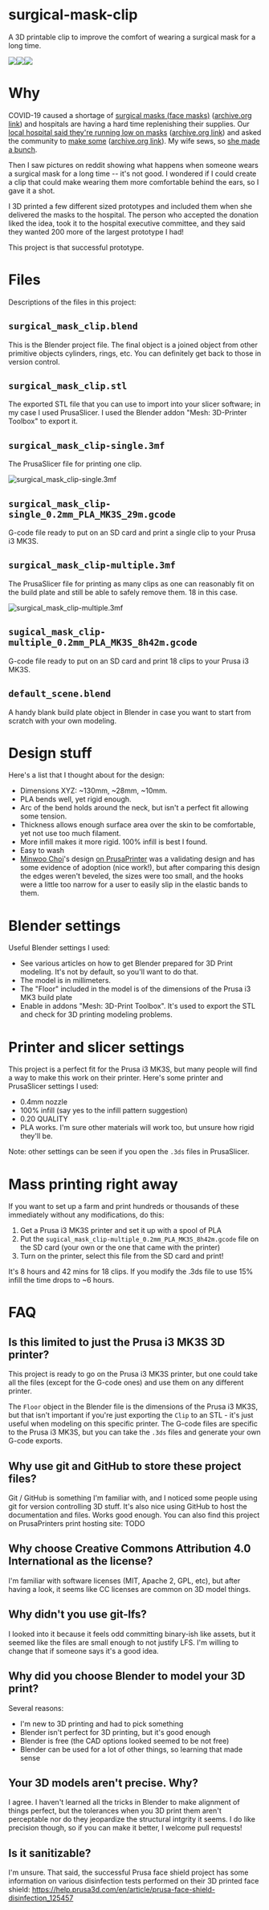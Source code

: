 # surgical-mask-clip
A 3D printable clip to improve the comfort of wearing a surgical mask for a long time.

![](https://raw.githubusercontent.com/pmotch/surgical-mask-clip/master/readme_assets/surgical-mask-clip-single-300px.jpg)![](https://raw.githubusercontent.com/pmotch/surgical-mask-clip/master/readme_assets/surgical-mask-clip-video-original.gif)![](https://raw.githubusercontent.com/pmotch/surgical-mask-clip/master/readme_assets/surgical-mask-clip-printing-300px.jpg)

# Why
COVID-19 caused a shortage of [surgical masks (face masks)](https://www.fda.gov/medical-devices/personal-protective-equipment-infection-control/n95-respirators-and-surgical-masks-face-masks) ([archive.org link](https://web.archive.org/web/20200325214258/https://www.fda.gov/medical-devices/personal-protective-equipment-infection-control/n95-respirators-and-surgical-masks-face-masks)) and hospitals are having a hard time replenishing their supplies. Our [local hospital said they're running low on masks](https://www.courierpress.com/story/news/2020/03/18/coronavirus-deaconess-ask-public-provide-medical-face-masks/2865273001/) ([archive.org link](https://web.archive.org/web/20200326225658/https://www.courierpress.com/story/news/2020/03/18/coronavirus-deaconess-ask-public-provide-medical-face-masks/2865273001/)) and asked the community to [make some](https://www.deaconess.com/How-to-make-a-Face-Mask) ([archive.org link](https://web.archive.org/web/20200327003117/https://www.deaconess.com/How-to-make-a-Face-Mask)). My wife sews, so [she made a bunch](https://raw.githubusercontent.com/pmotch/surgical-mask-clip/master/readme_assets/sewn_masks.jpg).

Then I saw pictures on reddit showing what happens when someone wears a surgical mask for a long time -- it's not good. I wondered if I could create a clip that could make wearing them more comfortable behind the ears, so I gave it a shot.

I 3D printed a few different sized prototypes and included them when she delivered the masks to the hospital. The person who accepted the donation liked the idea, took it to the hospital executive committee, and they said they wanted 200 more of the largest prototype I had!

This project is that successful prototype.

# Files

Descriptions of the files in this project:

## `surgical_mask_clip.blend`

This is the Blender project file. The final object is a joined object from other primitive objects cylinders, rings, etc. You can definitely get back to those in version control.

## `surgical_mask_clip.stl`

The exported STL file that you can use to import into your slicer software; in my case I used PrusaSlicer. I used the Blender addon "Mesh: 3D-Printer Toolbox" to export it.

## `surgical_mask_clip-single.3mf`

The PrusaSlicer file for printing one clip.

![surgical_mask_clip-single.3mf](https://raw.githubusercontent.com/pmotch/surgical-mask-clip/master/readme_assets/sugical_mask_clip-single_g-code_screenshot.png)

## `surgical_mask_clip-single_0.2mm_PLA_MK3S_29m.gcode`

G-code file ready to put on an SD card and print a single clip to your Prusa i3 MK3S.

## `surgical_mask_clip-multiple.3mf`

The PrusaSlicer file for printing as many clips as one can reasonably fit on the build plate and still be able to safely remove them. 18 in this case.

![surgical_mask_clip-multiple.3mf](https://raw.githubusercontent.com/pmotch/surgical-mask-clip/master/readme_assets/sugical_mask_clip-multiple_g-code_screenshot.png)

## `sugical_mask_clip-multiple_0.2mm_PLA_MK3S_8h42m.gcode`

G-code file ready to put on an SD card and print 18 clips to your Prusa i3 MK3S.

## `default_scene.blend`

A handy blank build plate object in Blender in case you want to start from scratch with your own modeling.

# Design stuff

Here's a list that I thought about for the design:

- Dimensions XYZ: ~130mm, ~28mm, ~10mm.
- PLA bends well, yet rigid enough.
- Arc of the bend holds around the neck, but isn't a perfect fit allowing some tension.
- Thickness allows enough surface area over the skin to be comfortable, yet not use too much filament.
- More infill makes it more rigid. 100% infill is best I found.
- Easy to wash
- [Minwoo Choi](https://www.prusaprinters.org/social/52530-minwoo-choi)'s design [on PrusaPrinter](https://www.prusaprinters.org/prints/25999-mask-connection-clips) was a validating design and has some evidence of adoption (nice work!), but after comparing this design the edges weren't beveled, the sizes were too small, and the hooks were a little too narrow for a user to easily slip in the elastic bands to them.

# Blender settings

Useful Blender settings I used:

- See various articles on how to get Blender prepared for 3D Print modeling. It's not by default, so you'll want to do that.
- The model is in millimeters.
- The "Floor" included in the model is of the dimensions of the Prusa i3 MK3 build plate
- Enable in addons "Mesh: 3D-Print Toolbox". It's used to export the STL and check for 3D printing modeling problems.

# Printer and slicer settings

This project is a perfect fit for the Prusa i3 MK3S, but many people will find a way to make this work on their printer. Here's some printer and PrusaSlicer settings I used:

- 0.4mm nozzle
- 100% infill (say yes to the infill pattern suggestion)
- 0.20 QUALITY
- PLA works. I'm sure other materials will work too, but unsure how rigid they'll be.

Note: other settings can be seen if you open the `.3ds` files in PrusaSlicer.

# Mass printing right away

If you want to set up a farm and print hundreds or thousands of these immediately without any modifications, do this:

1. Get a Prusa i3 MK3S printer and set it up with a spool of PLA
2. Put the `sugical_mask_clip-multiple_0.2mm_PLA_MK3S_8h42m.gcode` file on the SD card (your own or the one that came with the printer)
3. Turn on the printer, select this file from the SD card and print!

It's 8 hours and 42 mins for 18 clips. If you modify the .3ds file to use 15% infill the time drops to ~6 hours.

# FAQ

## Is this limited to just the Prusa i3 MK3S 3D printer?

This project is ready to go on the Prusa i3 MK3S printer, but one could take all the files (except for the G-code ones) and use them on any different printer.

The `Floor` object in the Blender file is the dimensions of the Prusa i3 MK3S, but that isn't important if you're just exporting the `Clip` to an STL - it's just useful when modeling on this specific printer. The G-code files are specific to the Prusa i3 MK3S, but you can take the `.3ds` files and generate your own G-code exports.

## Why use git and GitHub to store these project files?

Git / GitHub is something I'm familiar with, and I noticed some people using git for version controlling 3D stuff. It's also nice using GitHub to host the documentation and files. Works good enough. You can also find this project on PrusaPrinters print hosting site: TODO

## Why choose Creative Commons Attribution 4.0 International as the license?

I'm familiar with software licenses (MIT, Apache 2, GPL, etc), but after having a look, it seems like CC licenses are common on 3D model things.

## Why didn't you use git-lfs?

I looked into it because it feels odd committing binary-ish like assets, but it seemed like the files are small enough to not justify LFS. I'm willing to change that if someone says it's a good idea.

## Why did you choose Blender to model your 3D print?

Several reasons:
- I'm new to 3D printing and had to pick something
- Blender isn't perfect for 3D printing, but it's good enough
- Blender is free (the CAD options looked seemed to be not free)
- Blender can be used for a lot of other things, so learning that made sense

## Your 3D models aren't precise. Why?

I agree. I haven't learned all the tricks in Blender to make alignment of things perfect, but the tolerances when you 3D print them aren't perceptable nor do they jeopardize the structural intgrity it seems. I do like precision though, so if you can make it better, I welcome pull requests!

## Is it sanitizable?

I'm unsure. That said, the successful Prusa face shield project has some information on various disinfection tests performed on their 3D printed face shield: https://help.prusa3d.com/en/article/prusa-face-shield-disinfection_125457

